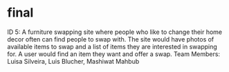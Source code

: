# final
ID 5: A furniture swapping site where people who like to change their home decor often can find people to swap with. The site would have photos of available items to swap and a list of items they are interested in swapping for. A user would find an item they want and offer a swap.
Team Members: Luisa Silveira, Luis Blucher, Mashiwat Mahbub